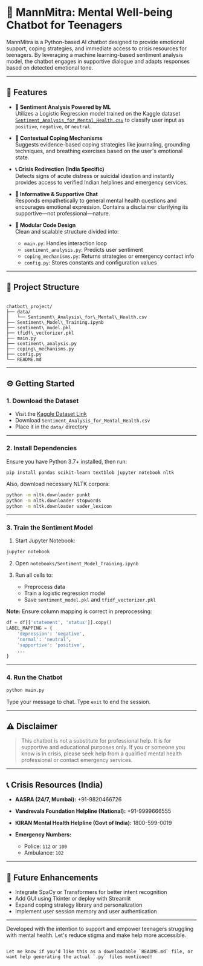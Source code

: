 # 🧠 MannMitra: Mental Well-being Chatbot for Teenagers

MannMitra is a Python-based AI chatbot designed to provide emotional support, coping strategies, and immediate access to crisis resources for teenagers. By leveraging a machine learning-based sentiment analysis model, the chatbot engages in supportive dialogue and adapts responses based on detected emotional tone.

---

## 🚀 Features

- **🎯 Sentiment Analysis Powered by ML**  
  Utilizes a Logistic Regression model trained on the Kaggle dataset [`Sentiment_Analysis_for_Mental_Health.csv`](https://www.kaggle.com/datasets/suchintikasarkar/sentiment-analysis-for-mental-health) to classify user input as `positive`, `negative`, or `neutral`.

- **🧘 Contextual Coping Mechanisms**  
  Suggests evidence-based coping strategies like journaling, grounding techniques, and breathing exercises based on the user's emotional state.

- **📞 Crisis Redirection (India Specific)**  
  Detects signs of acute distress or suicidal ideation and instantly provides access to verified Indian helplines and emergency services.

- **💬 Informative & Supportive Chat**  
  Responds empathetically to general mental health questions and encourages emotional expression. Contains a disclaimer clarifying its supportive—not professional—nature.

- **🧩 Modular Code Design**  
  Clean and scalable structure divided into:
  - `main.py`: Handles interaction loop
  - `sentiment_analysis.py`: Predicts user sentiment
  - `coping_mechanisms.py`: Returns strategies or emergency contact info
  - `config.py`: Stores constants and configuration values

---

## 📁 Project Structure

```

chatbot\_project/
├── data/
│   └── Sentiment\_Analysis\_for\_Mental\_Health.csv
├── Sentiment\_Model\_Training.ipynb 
├── sentiment\_model.pkl
├── tfidf\_vectorizer.pkl
├── main.py
├── sentiment\_analysis.py
├── coping\_mechanisms.py
├── config.py
└── README.md

````

---

## ⚙️ Getting Started

### 1. Download the Dataset

- Visit the [Kaggle Dataset Link](https://www.kaggle.com/datasets/suchintikasarkar/sentiment-analysis-for-mental-health)
- Download `Sentiment_Analysis_for_Mental_Health.csv`
- Place it in the `data/` directory

---

### 2. Install Dependencies

Ensure you have Python 3.7+ installed, then run:

```bash
pip install pandas scikit-learn textblob jupyter notebook nltk
````

Also, download necessary NLTK corpora:

```bash
python -m nltk.downloader punkt
python -m nltk.downloader stopwords
python -m nltk.downloader vader_lexicon
```

---

### 3. Train the Sentiment Model

1. Start Jupyter Notebook:

```bash
jupyter notebook
```

2. Open `notebooks/Sentiment_Model_Training.ipynb`
3. Run all cells to:

   * Preprocess data
   * Train a logistic regression model
   * Save `sentiment_model.pkl` and `tfidf_vectorizer.pkl`

**Note:** Ensure column mapping is correct in preprocessing:

```python
df = df[['statement', 'status']].copy()
LABEL_MAPPING = {
    'depression': 'negative',
    'normal': 'neutral',
    'supportive': 'positive',
    ...
}
```

---

### 4. Run the Chatbot

```bash
python main.py
```

Type your message to chat. Type `exit` to end the session.

---

## ⚠️ Disclaimer

> This chatbot is not a substitute for professional help. It is for supportive and educational purposes only. If you or someone you know is in crisis, please seek help from a qualified mental health professional or contact emergency services.

---

## 📞 Crisis Resources (India)

* **AASRA (24/7, Mumbai):** +91-9820466726
* **Vandrevala Foundation Helpline (National):** +91-9999666555
* **KIRAN Mental Health Helpline (Govt of India):** 1800-599-0019
* **Emergency Numbers:**

  * Police: `112` or `100`
  * Ambulance: `102`

---

## 🌱 Future Enhancements

* Integrate SpaCy or Transformers for better intent recognition
* Add GUI using Tkinter or deploy with Streamlit
* Expand coping strategy library and personalization
* Implement user session memory and user authentication

---

Developed with the intention to support and empower teenagers struggling with mental health. Let's reduce stigma and make help more accessible.

```

Let me know if you'd like this as a downloadable `README.md` file, or want help generating the actual `.py` files mentioned!
```

